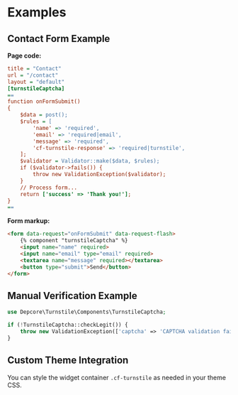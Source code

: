 # Examples

## Contact Form Example

**Page code:**
```ini
title = "Contact"
url = "/contact"
layout = "default"
[turnstileCaptcha]
==
function onFormSubmit()
{
    $data = post();
    $rules = [
        'name' => 'required',
        'email' => 'required|email',
        'message' => 'required',
        'cf-turnstile-response' => 'required|turnstile',
    ];
    $validator = Validator::make($data, $rules);
    if ($validator->fails()) {
        throw new ValidationException($validator);
    }
    // Process form...
    return ['success' => 'Thank you!'];
}
==
```

**Form markup:**
```html
<form data-request="onFormSubmit" data-request-flash>
    {% component "turnstileCaptcha" %}
    <input name="name" required>
    <input name="email" type="email" required>
    <textarea name="message" required></textarea>
    <button type="submit">Send</button>
</form>
```

## Manual Verification Example

```php
use Depcore\Turnstile\Components\TurnstileCaptcha;

if (!TurnstileCaptcha::checkLegit()) {
    throw new ValidationException(['captcha' => 'CAPTCHA validation failed.']);
}
```

## Custom Theme Integration

You can style the widget container `.cf-turnstile` as needed in your theme CSS.
